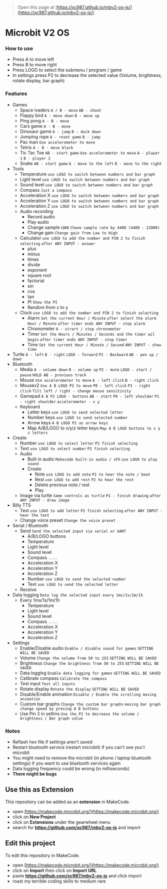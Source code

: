 
> Open this page at [https://xc987.github.io/mbv2-os-js/](https://xc987.github.io/mbv2-os-js/)

# Microbit V2 OS

### How to use
* Press A to move left
* Press B to move right
* Press LOGO to select the submenu / program / game
* In settings press P2 to decrease the selected value (Volume, brightness, rotate display, bar graph)

### Features
* Games
  * Space ivaders `A / B - move` `AB - shoot`
  * Flappy bird `A - move down` `B - move up`
  * Ping pong `A - B - move`
  * Cars game `A - B - move`
  * Dinosaur game `A - jump` `B - duck down`
  * Jumping rope `A - reset game` `B - jump`
  * Pac man `Use accelerometer to move`
  * Tetris `A - B - move block`
  * Tic Tac Toe `AB - start game` `Use accelerometer to move` `A - player 1` `B - player 2`
  * Snake `AB - start game` `A - move to the left` `B - move to the right`
* Tools
  * Temperature `use LOGO to switch between numbers and bar graph`
  * Light level `use LOGO to switch between numbers and bar graph`
  * Sound level `use LOGO to switch between numbers and bar graph`
  * Compass `Just a compass`
  * Acceleration X `use LOGO to switch between numbers and bar graph`
  * Acceleration Y `use LOGO to switch between numbers and bar graph`
  * Acceleration Z `use LOGO to switch between numbers and bar graph`
  * Audio recording
    * Record audio
    * Play audio
    * Change sample rate `Chane sample rate by 4400 (4400 - 22000)`
    * Change gain `Change gain from Low to High`
  * Calculator `use LOGO to add the number and PIN 2 to finish selecting` `after ANY INPUT - answer`
    * plus
    * minus
    * times
    * divide
    * exponent
    * square root
    * factorial
    * sin
    * cos
    * tan
    * PI `Show the PI`
    * Random from x to y 
  * Clock `use LOGO to add the number and PIN 2 to finish selecting`
    * Alarm `Set the current Hour / Minute` `after select the alarm Hour / Minute` `after timer ends ANY INPUT - stop alarm`
    * Chronometer `A - strart / stop chronometer`
    * Timer `Set the Hours / Minutes / Seconds and the timer wil begin` `after timer ends ANY INPUT - stop timer`
    * Time `Set the current Hour / Minute / Second` `ANY INPUT - show time`
* Turtle `A - left` `B - right` `LOGO - forward` `P2 - Backward` `AB - pen up / down`
* Bluetooth
  * Media `A - volume down` `B - volume up` `P2 - mute` `LOGO - start / pause` `HOLD AB - previous track`
  * Mouse `Use accelerometer to move` `A - left click` `B - right click`
  * Mousev2 `Use A B LOGO P2 to move` `P0 - left click` `P1 - right click` `Tilt left / right - change mouse sensitivity`
  * Gamepad `A B P2 LOGO - buttons` `AB - start` `P0 - left shoulder` `P1 - right shoulder` `accelerometer - x y`
  * Keyboard
    * Letter keys `use LOGO to send selected letter`
    * Number keys `use LOGO to send selected number`
    * Arrow keys `A B LOGO P2 as arrow keys`
    * Map A/B/LOGO to x/y/z letter keys `Map A B LOGO buttons to x y z letters`
* Create
  * Number `use LOGO to select letter` `P2 finish selecting`
  * Text `use LOGO to select number` `P2 finish selecting`
  * Audio
    * Built in audio `Makecode built-in audio / sFX` `use LOGO to play sound`
    * Create
      * Note `use LOGO to add note` `P2 to hear the note / beat`
      * Rest `use LOGO to add rest` `P2 to hear the rest`
      * Delete previous note / rest
      * Play
  * Image via turtle `Same controls as turtle` `P1 - finish drawing` `after ANY INPUT - draw image`
* Billy TTS
  * Text `use LOGO to add letter` `P2 finish selecting` `after ANY INPUT - hear the text`
  * Change voice preset `Change the voice preset`
* Serial / Bluetooth
  * Send `Send the selected input via serial or UART`
    * A/B/LOGO buttons
    * Temperature
    * Light level
    * Sound level
    * Compass `....`
    * Acceleration X
    * Acceleration Y
    * Acceleration Z
    * Number `use LOGO to send the selected number`
    * Text `use LOGO to send the selected letter`
  * Receive
* Data logging `Data log the selected input every 1ms/1s/1m/1h`
  * Every 1ms/1s/1m/1h
    * Temperature
    * Light level
    * Sound level
    * Compass `....`
    * Acceleration X
    * Acceleration Y
    * Acceleration Z
* Settings
  * Enable/Disable audio `Enable / disable sound for games` `SETTING WILL BE SAVED`
  * Volume `Change the volume from 50 to 255` `SETTING WILL BE SAVED`
  * Brightness `Change the brightness from 50 to 255` `SETTING WILL BE SAVED`
  * Data logging `Enable data logging for games` `SETTING WILL BE SAVED`
  * Calibrate compass `Calibrate the compass`
  * Test input `Test all inputs`
  * Rotate display `Rotate the display` `SETTING WILL BE SAVED`
  * Disable/Enable animation `Disable / Enable the scrolling moving animation`
  * Custom bar graphs `Change the custom bar graphs` `moving bar graph change speed by presing A B buttons`
  * Use Pin 2 in settins `Use the P2 to decrease the volume / brightness / Bar graph value`

### Notes
* Reflash hex file if settings aren't saved
* Restart bluetooth service (restart microbit) if you can't see you'r microbit
* You might need to remove the microbit (in phone / laptop bluetooth settings) if you want to use bluetooth services again
* Data logging frequency could be wrong (in milliseconds)
* **There might be bugs**

## Use this as Extension

This repository can be added as an **extension** in MakeCode.

* open [https://makecode.microbit.org/](https://makecode.microbit.org/)
* click on **New Project**
* click on **Extensions** under the gearwheel menu
* search for **https://github.com/xc987/mbv2-os-js** and import

## Edit this project

To edit this repository in MakeCode.

* open [https://makecode.microbit.org/](https://makecode.microbit.org/)
* click on **Import** then click on **Import URL**
* paste **https://github.com/xc987/mbv2-os-js** and click import
* roast my terrible coding skills to medium rare
